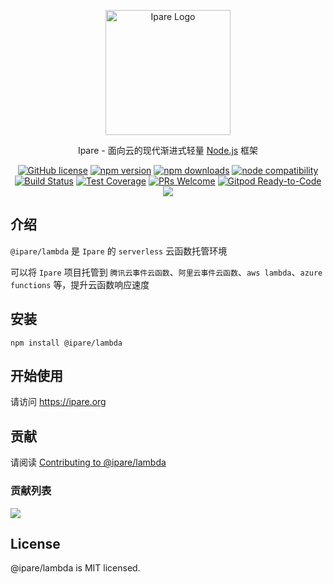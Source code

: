 <p align="center">
  <a href="https://ipare.org/" target="blank"><img src="https://ipare.org/images/logo.png" alt="Ipare Logo" width="200"/></a>
</p>

<p align="center">Ipare - 面向云的现代渐进式轻量 <a href="http://nodejs.org" target="_blank">Node.js</a> 框架</p>
<p align="center">
    <a href="https://github.com/ipare/lambda/blob/main/LICENSE" target="_blank"><img src="https://img.shields.io/badge/license-MIT-blue.svg" alt="GitHub license" /></a>
    <a href=""><img src="https://img.shields.io/npm/v/@ipare/lambda.svg" alt="npm version"></a>
    <a href=""><img src="https://badgen.net/npm/dt/@ipare/lambda" alt="npm downloads"></a>
    <a href="https://nodejs.org/en/about/releases/"><img src="https://img.shields.io/node/v/@ipare/lambda.svg" alt="node compatibility"></a>
    <a href="#"><img src="https://github.com/ipare/lambda/actions/workflows/test.yml/badge.svg?branch=main" alt="Build Status"></a>
    <a href="https://codecov.io/gh/ipare/lambda/branch/main"><img src="https://img.shields.io/codecov/c/github/ipare/lambda/main.svg" alt="Test Coverage"></a>
    <a href="https://github.com/ipare/lambda/pulls"><img src="https://img.shields.io/badge/PRs-welcome-brightgreen.svg" alt="PRs Welcome"></a>
    <a href="https://gitpod.io/#https://github.com/ipare/lambda"><img src="https://img.shields.io/badge/Gitpod-Ready--to--Code-blue?logo=gitpod" alt="Gitpod Ready-to-Code"></a>
    <a href="https://paypal.me/ihalwang" target="_blank"><img src="https://img.shields.io/badge/Donate-PayPal-ff3f59.svg"/></a>
</p>

## 介绍

`@ipare/lambda` 是 `Ipare` 的 `serverless` 云函数托管环境

可以将 `Ipare` 项目托管到 `腾讯云事件云函数`、`阿里云事件云函数`、`aws lambda`、`azure functions` 等，提升云函数响应速度

## 安装

```
npm install @ipare/lambda
```

## 开始使用

请访问 <https://ipare.org>

## 贡献

请阅读 [Contributing to @ipare/lambda](https://github.com/ipare/lambda/blob/main/CONTRIBUTING.md)

### 贡献列表

<a href="https://github.com/ipare/lambda/graphs/contributors">
  <img src="https://contrib.rocks/image?repo=ipare/lambda" />
</a>

## License

@ipare/lambda is MIT licensed.
